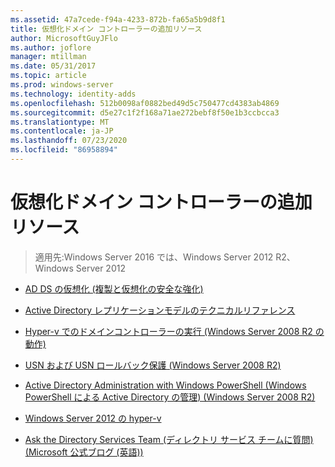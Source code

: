 ```yaml
---
ms.assetid: 47a7cede-f94a-4233-872b-fa65a5b9d8f1
title: 仮想化ドメイン コントローラーの追加リソース
author: MicrosoftGuyJFlo
ms.author: joflore
manager: mtillman
ms.date: 05/31/2017
ms.topic: article
ms.prod: windows-server
ms.technology: identity-adds
ms.openlocfilehash: 512b0098af0882bed49d5c750477cd4383ab4869
ms.sourcegitcommit: d5e27c1f2f168a71ae272bebf8f50e1b3ccbcca3
ms.translationtype: MT
ms.contentlocale: ja-JP
ms.lasthandoff: 07/23/2020
ms.locfileid: "86958894"
---
```

# <a name="virtualized-domain-controller-additional-resources"></a>仮想化ドメイン コントローラーの追加リソース

>適用先:Windows Server 2016 では、Windows Server 2012 R2、Windows Server 2012

  
-   [AD DS の仮想化 (複製と仮想化の安全な強化)](https://go.microsoft.com/fwlink/p/?LinkID=238316)  
  
-   [Active Directory レプリケーションモデルのテクニカルリファレンス](/previous-versions/windows/it-pro/windows-server-2003/cc782376(v=ws.10))  
  
-   [Hyper-v でのドメインコントローラーの実行 (Windows Server 2008 R2 の動作)](/previous-versions/windows/it-pro/windows-server-2008-R2-and-2008/dd363553(v=ws.10))  
  
-   [USN および USN ロールバック保護 (Windows Server 2008 R2)](/previous-versions/windows/it-pro/windows-server-2008-R2-and-2008/dd363553(v=ws.10))  
  
-   [Active Directory Administration with Windows PowerShell (Windows PowerShell による Active Directory の管理) (Windows Server 2008 R2)](/previous-versions/windows/it-pro/windows-server-2008-R2-and-2008/dd378937(v=ws.10))  
  
-   [Windows Server 2012 の hyper-v](/previous-versions/windows/it-pro/windows-server-2012-R2-and-2012/hh831531(v=ws.11))  
  
-   [Ask the Directory Services Team (ディレクトリ サービス チームに質問) (Microsoft 公式ブログ (英語))](/previous-versions/windows/it-pro/windows-server-2012-R2-and-2012/hh831531(v=ws.11))  
  
